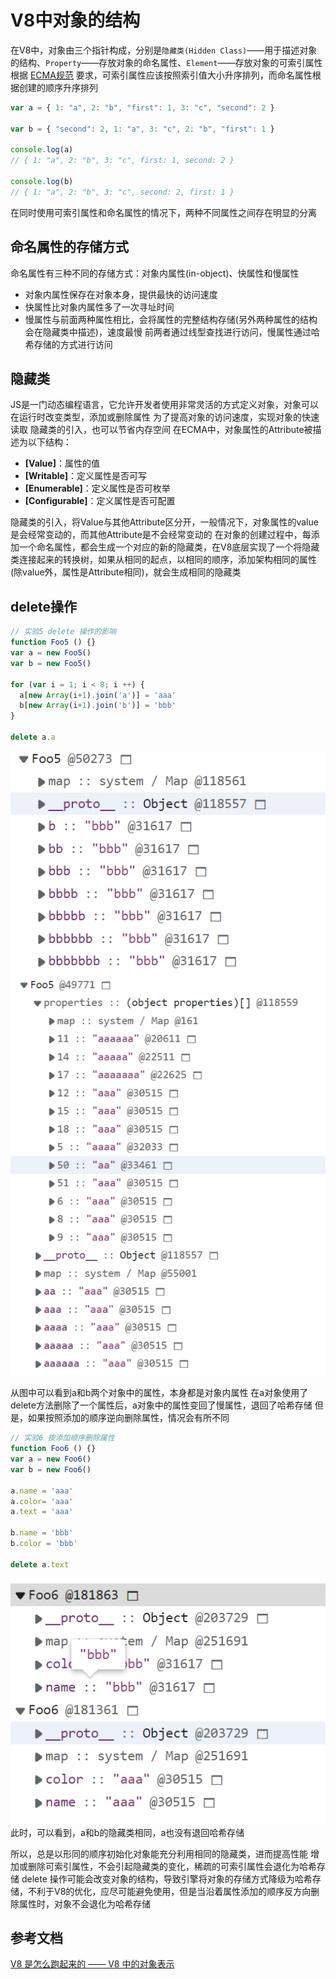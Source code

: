 # V8中对象的结构

在V8中，对象由三个指针构成，分别是`隐藏类(Hidden Class)`——用于描述对象的结构、`Property`——存放对象的命名属性、`Element`——存放对象的可索引属性
根据 [ECMA规范](https://tc39.es/ecma262/#sec-ordinaryownpropertykeys) 要求，可索引属性应该按照索引值大小升序排列，而命名属性根据创建的顺序升序排列

```js
var a = { 1: "a", 2: "b", "first": 1, 3: "c", "second": 2 }

var b = { "second": 2, 1: "a", 3: "c", 2: "b", "first": 1 }

console.log(a) 
// { 1: "a", 2: "b", 3: "c", first: 1, second: 2 }

console.log(b)
// { 1: "a", 2: "b", 3: "c", second: 2, first: 1 }
```

在同时使用可索引属性和命名属性的情况下，两种不同属性之间存在明显的分离

## 命名属性的存储方式

命名属性有三种不同的存储方式：对象内属性(in-object)、快属性和慢属性

- 对象内属性保存在对象本身，提供最快的访问速度
- 快属性比对象内属性多了一次寻址时间
- 慢属性与前面两种属性相比，会将属性的完整结构存储(另外两种属性的结构会在隐藏类中描述)，速度最慢
前两者通过线型查找进行访问，慢属性通过哈希存储的方式进行访问

## 隐藏类

JS是一门动态编程语言，它允许开发者使用非常灵活的方式定义对象，对象可以在运行时改变类型，添加或删除属性
为了提高对象的访问速度，实现对象的快速读取
隐藏类的引入，也可以节省内存空间
在ECMA中，对象属性的Attribute被描述为以下结构：

- **[Value]**：属性的值
- **[Writable]**：定义属性是否可写
- **[Enumerable]**：定义属性是否可枚举
- **[Configurable]**：定义属性是否可配置

隐藏类的引入，将Value与其他Attribute区分开，一般情况下，对象属性的value是会经常变动的，而其他Attribute是不会经常变动的
在对象的创建过程中，每添加一个命名属性，都会生成一个对应的新的隐藏类，在V8底层实现了一个将隐藏类连接起来的转换树，如果从相同的起点，以相同的顺序，添加架构相同的属性(除value外，属性是Attribute相同)，就会生成相同的隐藏类

## delete操作

```js
// 实验5 delete 操作的影响
function Foo5 () {}
var a = new Foo5()
var b = new Foo5()

for (var i = 1; i < 8; i ++) {
  a[new Array(i+1).join('a')] = 'aaa'
  b[new Array(i+1).join('b')] = 'bbb'
}

delete a.a
```

![image](.../../image/1.png)
![image](.../../image/2.png)

从图中可以看到a和b两个对象中的属性，本身都是对象内属性
在a对象使用了delete方法删除了一个属性后，a对象中的属性变回了慢属性，退回了哈希存储
但是，如果按照添加的顺序逆向删除属性，情况会有所不同

```js
// 实验6 按添加顺序删除属性
function Foo6 () {}
var a = new Foo6()
var b = new Foo6()

a.name = 'aaa'
a.color= 'aaa'
a.text = 'aaa'

b.name = 'bbb'
b.color = 'bbb'

delete a.text
```

![image](.../../image/3.png)
此时，可以看到，a和b的隐藏类相同，a也没有退回哈希存储

所以，总是以形同的顺序初始化对象能充分利用相同的隐藏类，进而提高性能
增加或删除可索引属性，不会引起隐藏类的变化，稀疏的可索引属性会退化为哈希存储
delete 操作可能会改变对象的结构，导致引擎将对象的存储方式降级为哈希存储，不利于V8的优化，应尽可能避免使用，但是当沿着属性添加的顺序反方向删除属性时，对象不会退化为哈希存储

## 参考文档

[V8 是怎么跑起来的 —— V8 中的对象表示](https://www.cnblogs.com/chargeworld/p/12236848.html)
